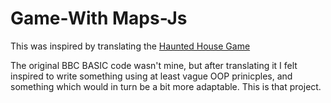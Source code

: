 # Game-With Maps-Js
This was inspired by translating the [Haunted House Game](https://github.com/DaveStarmer/Game-FromBook-Js)

The original BBC BASIC code wasn't mine, but after translating it I felt inspired to 
write something using at least vague OOP prinicples, and something which would
in turn be a bit more adaptable. This is that project.
